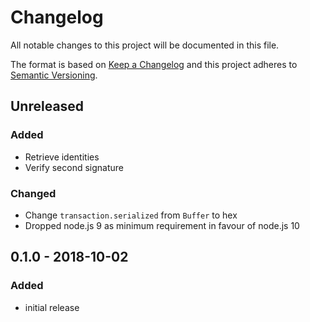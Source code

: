 # Changelog

All notable changes to this project will be documented in this file.

The format is based on [Keep a Changelog](http://keepachangelog.com/en/1.0.0/)
and this project adheres to [Semantic Versioning](http://semver.org/spec/v2.0.0.html).

## Unreleased

### Added
- Retrieve identities
- Verify second signature

### Changed
- Change `transaction.serialized` from `Buffer` to hex
- Dropped node.js 9 as minimum requirement in favour of node.js 10

## 0.1.0 - 2018-10-02

### Added
- initial release
